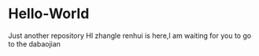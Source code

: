 # Hello-World
Just another repository
HI zhangle 
renhui is here,I am waiting for you to go to the dabaojian
